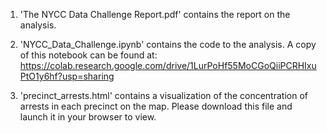 1. 'The NYCC Data Challenge Report.pdf' contains the report on the analysis.

2. 'NYCC_Data_Challenge.ipynb' contains the code to the analysis. A copy of this notebook can be found at: https://colab.research.google.com/drive/1LurPoHf55MoCGoQiiPCRHIxuPtO1y6hf?usp=sharing

3. 'precinct_arrests.html' contains a visualization of the concentration of arrests in each precinct on the map. Please download this file and launch it in your browser to view.
